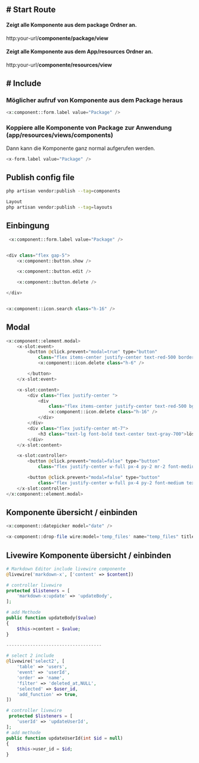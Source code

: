 ## # Start Route

#### Zeigt alle Komponente aus dem package Ordner an.

http:your-url/**componente/package/view**

#### Zeigt alle Komponente aus dem App/resources Ordner an.

http:your-url/**componente/resources/view**

## # Include

### Möglicher aufruf von Komponente aus dem Package heraus

```php
<x:component::form.label value="Package" />
```

### Koppiere alle Komponente von Package zur Anwendung (app/resources/views/components)

Dann kann die Komponente ganz normal aufgerufen werden.

```php
<x-form.label value="Package" />
```

## Publish config file

```bash
php artisan vendor:publish --tag=components

Layout
php artisan vendor:publish --tag=layouts
```

## Einbingung

```php
 <x:component::form.label value="Package" />


<div class="flex gap-5">
    <x:component::button.show />

    <x:component::button.edit />

    <x:component::button.delete />

</div>


<x:component::icon.search class="h-16" />
```

## Modal

```php
<x:component::element.modal>
    <x-slot:event>
        <button @click.prevent="modal=true" type="button"
            class="flex items-center justify-center text-red-500 border-2 border-red-500 rounded-md shadow-sm hover:text-white w-9 h-9 hover:bg-red-600 default-transition">
            <x:component::icon.delete class="h-6" />

        </button>
    </x-slot:event>

    <x-slot:content>
        <div class="flex justify-center ">
            <div
                class="flex items-center justify-center text-red-500 bg-red-200 rounded-full shadow-sm w-28 h-28">
                <x:component::icon.delete class="h-16" />
            </div>
        </div>
        <div class="flex justify-center mt-7">
            <h3 class="text-lg font-bold text-center text-gray-700">löschen? </h3>
        </div>
    </x-slot:content>

    <x-slot:controller>
        <button @click.prevent="modal=false" type="button"
            class="flex justify-center w-full px-4 py-2 mr-2 font-medium text-center text-white bg-gray-300 border border-transparent rounded-md shadow-sm hover:bg-gray-400 focus:outline-none focus:ring-2 focus:ring-offset-2 focus:ring-gray-500">Abbrechen</button>

        <button @click.prevent="modal=false" type="button"
            class="flex justify-center w-full px-4 py-2 font-medium text-center text-white bg-red-500 border border-transparent rounded-md shadow-sm hover:bg-red-600 focus:outline-none focus:ring-2 focus:ring-offset-2 focus:ring-red-500">löschen</button>
    </x-slot:controller>
</x:component::element.modal>
```

## Komponente übersicht / einbinden

```php
<x:component::datepicker model="date" />

<x-component::drop-file wire:model='temp_files' name="temp_files" title="jpg, png, pdf, docx (MAX. 10Mb)" />

```

## Livewire Komponente übersicht / einbinden

```php
# Markdown Editor include livewire componente
@livewire('markdown-x', ['content' => $content])

# controller livewire
protected $listeners = [
    'markdown-x:update' => 'updateBody',
];

# add Methode
public function updateBody($value)
{
    $this->content = $value;
}

------------------------------------

# select 2 include
@livewire('select2', [
    'table' => 'users',
    'event' => 'userId',
    'order' => 'name',
    'filter' => 'deleted_at,NULL',
    'selected' => $user_id,
    'add_function' => true,
])

# controller livewire
 protected $listeners = [
    'userId' => 'updateUserId',
];
# add methode
public function updateUserId(int $id = null)
{
    $this->user_id = $id;
}

```
